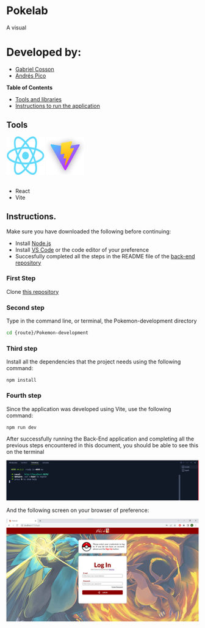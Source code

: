 # Pokelab
A visual 

# Developed by:

- [Gabriel Cosson](https://github.com/gabrielnievescosson)
- [Andrés Pico](https://github.com/Jandres1420)

**Table of Contents**

- [Tools and libraries](#tools)
- [Instructions to run the application](#instructions)

## Tools

<img src="src/assets/React-icon.png" width="100" height="100"/>
<img src="src/assets/vite-logo.png" width="100" height="100"/>
<br></br>

- React
- Vite

## Instructions.

Make sure you have downloaded the following before continuing:
- Install [Node.js](https://nodejs.org/en)
- Install [VS Code](https://code.visualstudio.com/download) or the code editor of your preference
- Succesfully completed all the steps in the README file of the [back-end repository](https://github.com/Jandres1420/Pokemon-Challengue-Back-End.git)

### First Step

Clone [this repository](https://github.com/gabrielnievescosson/pokelab)

### Second step

Type in the command line, or terminal, the Pokemon-development directory

```bash
cd {route}/Pokemon-development
```

### Third step

Install all the dependencies that the project needs using the following command:

```node
npm install
```

### Fourth step

Since the application was developed using Vite, use the following command:

```node
npm run dev
```

After successfully running the Back-End application and completing all the previous steps encountered in this document, you should be able to see this on the terminal

![](src/assets/vite-running.png)

And the following screen on your browser of preference:

![](src/assets/logIn.png)
